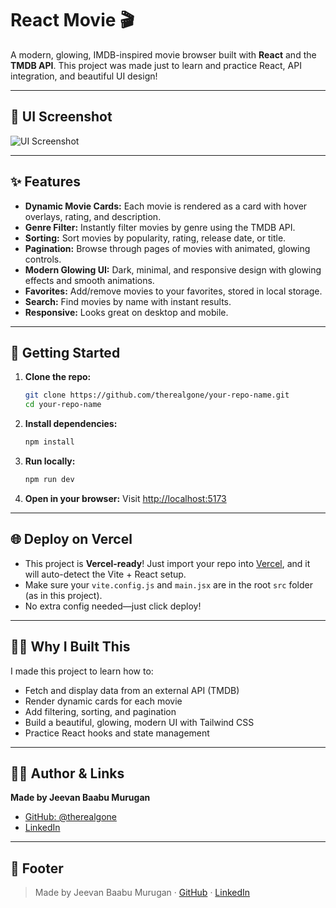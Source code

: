 # React Movie 🎬

A modern, glowing, IMDB-inspired movie browser built with **React** and the **TMDB API**. This project was made just to learn and practice React, API integration, and beautiful UI design!

---

## 📸 UI Screenshot

![UI Screenshot](REACT%20_%20MOVIE/Movie/UI%20Movie.png)

---

## ✨ Features
- **Dynamic Movie Cards:** Each movie is rendered as a card with hover overlays, rating, and description.
- **Genre Filter:** Instantly filter movies by genre using the TMDB API.
- **Sorting:** Sort movies by popularity, rating, release date, or title.
- **Pagination:** Browse through pages of movies with animated, glowing controls.
- **Modern Glowing UI:** Dark, minimal, and responsive design with glowing effects and smooth animations.
- **Favorites:** Add/remove movies to your favorites, stored in local storage.
- **Search:** Find movies by name with instant results.
- **Responsive:** Looks great on desktop and mobile.

---

## 🚀 Getting Started

1. **Clone the repo:**
   ```bash
   git clone https://github.com/therealgone/your-repo-name.git
   cd your-repo-name
   ```
2. **Install dependencies:**
   ```bash
   npm install
   ```
3. **Run locally:**
   ```bash
   npm run dev
   ```
4. **Open in your browser:**
   Visit [http://localhost:5173](http://localhost:5173)

---

## 🌐 Deploy on Vercel
- This project is **Vercel-ready**! Just import your repo into [Vercel](https://vercel.com/), and it will auto-detect the Vite + React setup.
- Make sure your `vite.config.js` and `main.jsx` are in the root `src` folder (as in this project).
- No extra config needed—just click deploy!

---

## 🙋‍♂️ Why I Built This
I made this project to learn how to:
- Fetch and display data from an external API (TMDB)
- Render dynamic cards for each movie
- Add filtering, sorting, and pagination
- Build a beautiful, glowing, modern UI with Tailwind CSS
- Practice React hooks and state management

---

## 👨‍💻 Author & Links

**Made by Jeevan Baabu Murugan**

- [GitHub: @therealgone](https://github.com/therealgone)
- [LinkedIn](https://www.linkedin.com/in/jeevan-baabu-97a19125b)

---

## 🦄 Footer

> Made by Jeevan Baabu Murugan · [GitHub](https://github.com/therealgone) · [LinkedIn](https://www.linkedin.com/in/jeevan-baabu-97a19125b)
